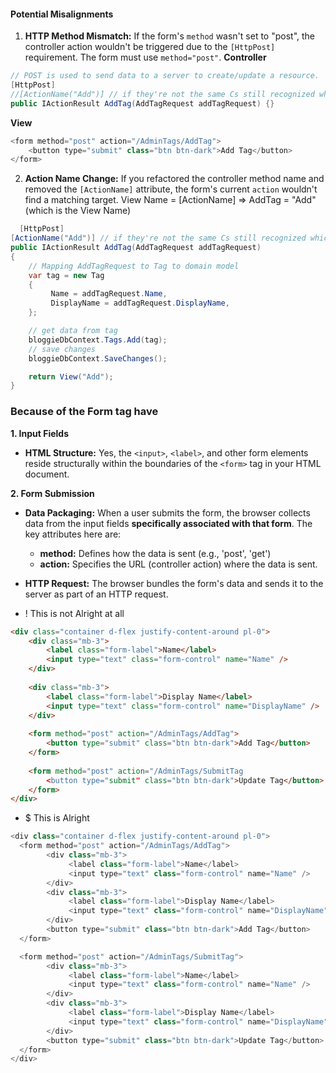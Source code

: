 #### **Potential Misalignments**
1) **HTTP Method Mismatch:** If the form's `method` wasn't set to "post", the controller action wouldn't be triggered due to the `[HttpPost]` requirement. The form must use `method="post"`.
**Controller**
```cs
// POST is used to send data to a server to create/update a resource.
[HttpPost]
//[ActionName("Add")] // if they're not the same Cs still recognized which Add to use (context: compare Add above and Add below)
public IActionResult AddTag(AddTagRequest addTagRequest) {}
```
**View**
```cs
<form method="post" action="/AdminTags/AddTag">
	<button type="submit" class="btn btn-dark">Add Tag</button>
</form>
```


2) **Action Name Change:** If you refactored the controller method name and removed the `[ActionName]` attribute, the form's current `action` wouldn't find a matching target.
View Name = [ActionName] =>  AddTag = "Add" (which is the View Name)
```cs
  [HttpPost]
[ActionName("Add")] // if they're not the same Cs still recognized which Add to use (context: compare Add above and Add below)
public IActionResult AddTag(AddTagRequest addTagRequest)
{
	// Mapping AddTagRequest to Tag to domain model
	var tag = new Tag
	{
		 Name = addTagRequest.Name,
		 DisplayName = addTagRequest.DisplayName,
	};

	// get data from tag
	bloggieDbContext.Tags.Add(tag);
	// save changes
	bloggieDbContext.SaveChanges();

	return View("Add");
}
```

### Because of the Form tag have 
**1. Input Fields**
- **HTML Structure:** Yes, the `<input>`, `<label>`, and other form elements reside structurally within the boundaries of the `<form>` tag in your HTML document.
	
**2. Form Submission**
- **Data Packaging:** When a user submits the form, the browser collects data from the input fields **specifically associated with that form**. The key attributes here are:
    - **method:** Defines how the data is sent (e.g., 'post', 'get')
    - **action:** Specifies the URL (controller action) where the data is sent.
	   
- **HTTP Request:** The browser bundles the form's data and sends it to the server as part of an HTTP request.
	
+ ! This is not Alright at all
```html
<div class="container d-flex justify-content-around pl-0">
	<div class="mb-3">
		<label class="form-label">Name</label>
		<input type="text" class="form-control" name="Name" />
	</div>
	
	<div class="mb-3">
		<label class="form-label">Display Name</label>
		<input type="text" class="form-control" name="DisplayName" />
	</div>
	
	<form method="post" action="/AdminTags/AddTag">
		<button type="submit" class="btn btn-dark">Add Tag</button>
	</form>
	
	<form method="post" action="/AdminTags/SubmitTag
		<button type="submit" class="btn btn-dark">Update Tag</button>
	</form>
</div>
```
+ $ This is Alright
```cs
<div class="container d-flex justify-content-around pl-0">
  <form method="post" action="/AdminTags/AddTag">
		<div class="mb-3">
			 <label class="form-label">Name</label>
			 <input type="text" class="form-control" name="Name" />
		</div>
		<div class="mb-3">
			 <label class="form-label">Display Name</label>
			 <input type="text" class="form-control" name="DisplayName" />
		</div>
		<button type="submit" class="btn btn-dark">Add Tag</button>
  </form>

  <form method="post" action="/AdminTags/SubmitTag">
		<div class="mb-3">
			 <label class="form-label">Name</label>
			 <input type="text" class="form-control" name="Name" />
		</div>
		<div class="mb-3">
			 <label class="form-label">Display Name</label>
			 <input type="text" class="form-control" name="DisplayName" />
		</div>
		<button type="submit" class="btn btn-dark">Update Tag</button>
  </form>
</div>
```


